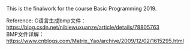 This is the finalwork for the course Basic Programming 2019.

Reference:
C语言生成bmp文件： https://blog.csdn.net/nibiewuxuanze/article/details/78805763  
BMP文件详解： https://www.cnblogs.com/Matrix_Yao/archive/2009/12/02/1615295.html  
